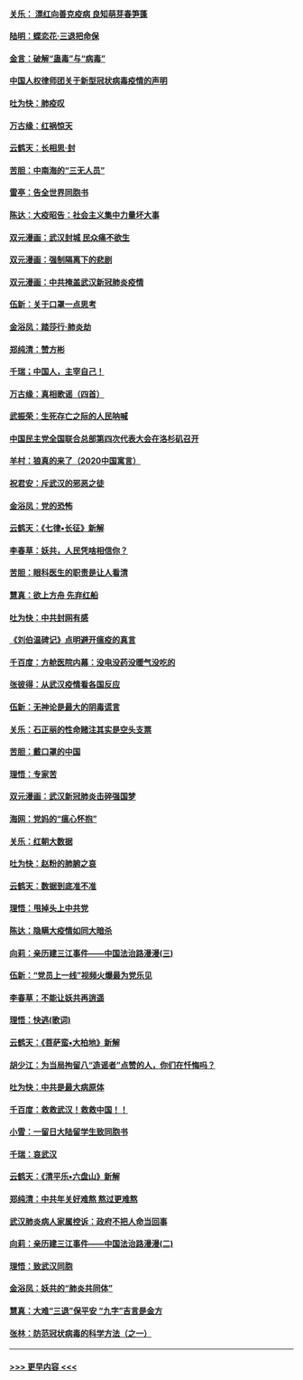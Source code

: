 #### [关乐： 漂红向善克疫病 良知萌芽春笋蓬](../pages/nsc993/n11865710.md?t=02140502) 
#### [陆明：蝶恋花‧三退把命保](../pages/nsc993/n11865673.md?t=02140502) 
#### [金言：破解“蛊毒”与“病毒”](../pages/nsc993/n11864103.md?t=02140502) 
#### [中国人权律师团关于新型冠状病毒疫情的声明](../pages/nsc993/n11864249.md?t=02140502) 
#### [吐为快：肺疫叹](../pages/nsc993/n11864027.md?t=02140502) 
#### [万古缘：红祸惊天](../pages/nsc993/n11864079.md?t=02140502) 
#### [云鹤天：长相思‧封](../pages/nsc993/n11864006.md?t=02140502) 
#### [苦胆：中南海的“三无人员”](../pages/nsc993/n11862997.md?t=02140502) 
#### [雷亭：告全世界同胞书](../pages/nsc993/n11862572.md?t=02140502) 
#### [陈达：大疫昭告：社会主义集中力量坏大事](../pages/nsc993/n11859419.md?t=02140502) 
#### [双元漫画：武汉封城 民众痛不欲生](../pages/nsc993/n11859287.md?t=02140502) 
#### [双元漫画：强制隔离下的悲剧](../pages/nsc993/n11859244.md?t=02140502) 
#### [双元漫画：中共掩盖武汉新冠肺炎疫情](../pages/nsc993/n11858249.md?t=02140502) 
#### [伍新：关于口罩一点思考](../pages/nsc993/n11859195.md?t=02140502) 
#### [金浴凤：踏莎行‧肺炎劫](../pages/nsc993/n11858227.md?t=02140502) 
#### [郑纯清：赞方彬](../pages/nsc993/n11856803.md?t=02140502) 
#### [千瑞；中国人，主宰自己！](../pages/nsc993/n11856793.md?t=02140502) 
#### [万古缘：真相歌谣（四首）](../pages/nsc993/n11856263.md?t=02140502) 
#### [武振荣：生死存亡之际的人民呐喊](../pages/nsc993/n11856256.md?t=02140502) 
#### [中国民主党全国联合总部第四次代表大会在洛杉矶召开](../pages/nsc993/n11856344.md?t=02140502) 
#### [羊村：狼真的来了（2020中国寓言）](../pages/nsc993/n11856229.md?t=02140502) 
#### [祝君安：斥武汉的邪恶之徒](../pages/nsc993/n11855861.md?t=02140502) 
#### [金浴凤：党的恐怖](../pages/nsc993/n11855849.md?t=02140502) 
#### [云鹤天：《七律▪长征》新解](../pages/nsc993/n11855479.md?t=02140502) 
#### [李春草：妖共，人民凭啥相信你？](../pages/nsc993/n11855196.md?t=02140502) 
#### [苦胆：眼科医生的职责是让人看清](../pages/nsc993/n11853840.md?t=02140502) 
#### [慧真：欲上方舟 先弃红船](../pages/nsc993/n11853483.md?t=02140502) 
#### [吐为快：中共封网有感](../pages/nsc993/n11852575.md?t=02140502) 
#### [《刘伯温碑记》点明避开瘟疫的真言](../pages/nsc993/n11852128.md?t=02140502) 
#### [千百度：方舱医院内幕：没电没药没暖气没吃的](../pages/nsc993/n11850211.md?t=02140502) 
#### [张彼得：从武汉疫情看各国反应](../pages/nsc993/n11850102.md?t=02140502) 
#### [伍新：无神论是最大的阴毒谎言](../pages/nsc993/n11846129.md?t=02140502) 
#### [关乐：石正丽的性命赌注其实是空头支票](../pages/nsc993/n11846109.md?t=02140502) 
#### [苦胆：戴口罩的中国](../pages/nsc993/n11845576.md?t=02140502) 
#### [理悟：专家苦](../pages/nsc993/n11845564.md?t=02140502) 
#### [双元漫画：武汉新冠肺炎击碎强国梦](../pages/nsc993/n11843320.md?t=02140502) 
#### [海网：党妈的“瘟心怀抱”](../pages/nsc993/n11840740.md?t=02140502) 
#### [关乐：红朝大数据](../pages/nsc993/n11840675.md?t=02140502) 
#### [吐为快：赵粉的肺腑之哀](../pages/nsc993/n11840618.md?t=02140502) 
#### [云鹤天：数据到底准不准](../pages/nsc993/n11840325.md?t=02140502) 
#### [理悟：甩掉头上中共党](../pages/nsc993/n11838826.md?t=02140502) 
#### [陈达：隐瞒大疫情如同大暗杀](../pages/nsc993/n11838771.md?t=02140502) 
#### [向莉：亲历建三江事件——中国法治路漫漫(三)](../pages/nsc993/n11831825.md?t=02140502) 
#### [伍新：“党员上一线”视频火爆最为党乐见](../pages/nsc993/n11838200.md?t=02140502) 
#### [李春草：不能让妖共再逍遥](../pages/nsc993/n11838102.md?t=02140502) 
#### [理悟：快逃(歌词)](../pages/nsc993/n11838083.md?t=02140502) 
#### [云鹤天：《菩萨蛮▪大柏地》新解](../pages/nsc993/n11838059.md?t=02140502) 
#### [胡少江：为当局拘留八“造谣者”点赞的人，你们在忏悔吗？](../pages/nsc993/n11836801.md?t=02140502) 
#### [吐为快：中共是最大病原体](../pages/nsc993/n11836748.md?t=02140502) 
#### [千百度：救救武汉！救救中国！！](../pages/nsc993/n11836145.md?t=02140502) 
#### [小雪：一留日大陆留学生致同胞书](../pages/nsc993/n11834624.md?t=02140502) 
#### [千瑞：哀武汉](../pages/nsc993/n11833647.md?t=02140502) 
#### [云鹤天：《清平乐▪六盘山》新解](../pages/nsc993/n11833611.md?t=02140502) 
#### [郑纯清：中共年关好难熬 熬过更难熬](../pages/nsc993/n11833489.md?t=02140502) 
#### [武汉肺炎病人家属控诉：政府不把人命当回事](../pages/nsc993/n11833205.md?t=02140502) 
#### [向莉：亲历建三江事件——中国法治路漫漫(二)](../pages/nsc993/n11829102.md?t=02140502) 
#### [理悟：致武汉同胞](../pages/nsc993/n11831522.md?t=02140502) 
#### [金浴凤：妖共的“肺炎共同体”](../pages/nsc993/n11829448.md?t=02140502) 
#### [慧真：大难“三退”保平安 “九字”吉言是金方](../pages/nsc993/n11829501.md?t=02140502) 
#### [张林：防范冠状病毒的科学方法（之一）](../pages/nsc993/n11828618.md?t=02140502) 

----
#### [ >>> 更早内容 <<< ](../indexes/nsc993-earlier.md)
